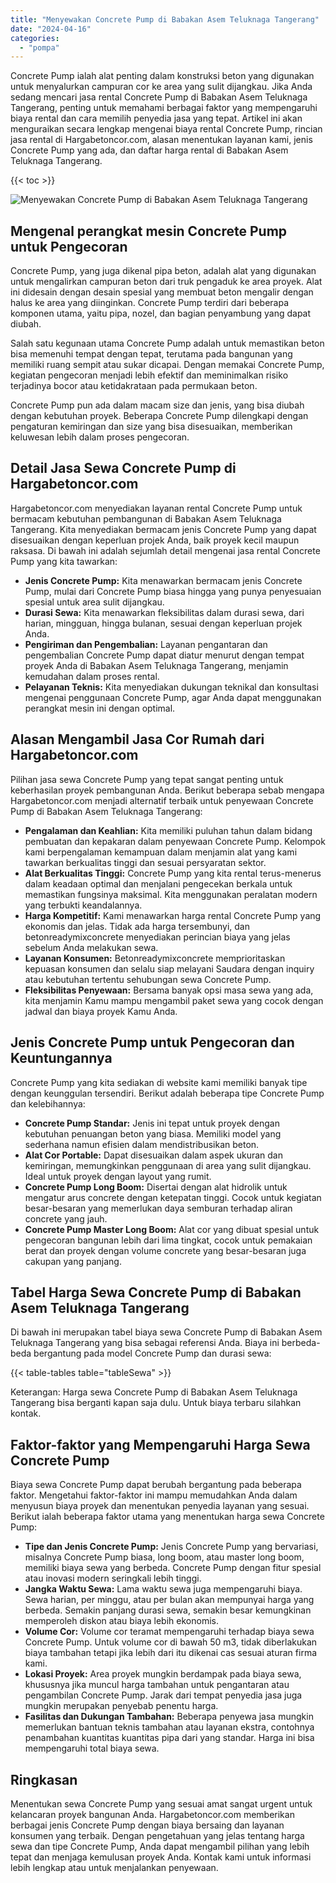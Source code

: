 ```yaml
---
title: "Menyewakan Concrete Pump di Babakan Asem Teluknaga Tangerang"
date: "2024-04-16"
categories: 
  - "pompa"
---
```




Concrete Pump ialah alat penting dalam konstruksi beton yang digunakan untuk menyalurkan campuran cor ke area yang sulit dijangkau. Jika Anda sedang mencari jasa rental Concrete Pump di Babakan Asem Teluknaga Tangerang, penting untuk memahami berbagai faktor yang mempengaruhi biaya rental dan cara memilih penyedia jasa yang tepat. Artikel ini akan menguraikan secara lengkap mengenai biaya rental Concrete Pump, rincian jasa rental di Hargabetoncor.com, alasan menentukan layanan kami, jenis Concrete Pump yang ada, dan daftar harga rental di Babakan Asem Teluknaga Tangerang.

{{< toc >}}

![Menyewakan Concrete Pump di Babakan Asem Teluknaga Tangerang](https://hargareadymixid.github.io/pompa/concrete-pump%20(16).png)

## Mengenal perangkat mesin Concrete Pump untuk Pengecoran

Concrete Pump, yang juga dikenal pipa beton, adalah alat yang digunakan untuk mengalirkan campuran beton dari truk pengaduk ke area proyek. Alat ini didesain dengan desain spesial yang membuat beton mengalir dengan halus ke area yang diinginkan. Concrete Pump terdiri dari beberapa komponen utama, yaitu pipa, nozel, dan bagian penyambung yang dapat diubah.

Salah satu kegunaan utama Concrete Pump adalah untuk memastikan beton bisa memenuhi tempat dengan tepat, terutama pada bangunan yang memiliki ruang sempit atau sukar dicapai. Dengan memakai Concrete Pump, kegiatan pengecoran menjadi lebih efektif dan meminimalkan risiko terjadinya bocor atau ketidakrataan pada permukaan beton.

Concrete Pump pun ada dalam macam size dan jenis, yang bisa diubah dengan kebutuhan proyek. Beberapa Concrete Pump dilengkapi dengan pengaturan kemiringan dan size yang bisa disesuaikan, memberikan keluwesan lebih dalam proses pengecoran.

## Detail Jasa Sewa Concrete Pump di Hargabetoncor.com

Hargabetoncor.com menyediakan layanan rental Concrete Pump untuk bermacam kebutuhan pembangunan di Babakan Asem Teluknaga Tangerang. Kita menyediakan bermacam jenis Concrete Pump yang dapat disesuaikan dengan keperluan projek Anda, baik proyek kecil maupun raksasa. Di bawah ini adalah sejumlah detail mengenai jasa rental Concrete Pump yang kita tawarkan:

- **Jenis Concrete Pump:** Kita menawarkan bermacam jenis Concrete Pump, mulai dari Concrete Pump biasa hingga yang punya penyesuaian spesial untuk area sulit dijangkau.
- **Durasi Sewa:** Kita menawarkan fleksibilitas dalam durasi sewa, dari harian, mingguan, hingga bulanan, sesuai dengan keperluan projek Anda.
- **Pengiriman dan Pengembalian:** Layanan pengantaran dan pengembalian Concrete Pump dapat diatur menurut dengan tempat proyek Anda di Babakan Asem Teluknaga Tangerang, menjamin kemudahan dalam proses rental.
- **Pelayanan Teknis:** Kita menyediakan dukungan teknikal dan konsultasi mengenai penggunaan Concrete Pump, agar Anda dapat menggunakan perangkat mesin ini dengan optimal.

## Alasan Mengambil Jasa Cor Rumah dari Hargabetoncor.com

Pilihan jasa sewa Concrete Pump yang tepat sangat penting untuk keberhasilan proyek pembangunan Anda. Berikut beberapa sebab mengapa Hargabetoncor.com menjadi alternatif terbaik untuk penyewaan Concrete Pump di Babakan Asem Teluknaga Tangerang:

- **Pengalaman dan Keahlian:** Kita memiliki puluhan tahun dalam bidang pembuatan dan kepakaran dalam penyewaan Concrete Pump. Kelompok kami berpengalaman kemampuan dalam menjamin alat yang kami tawarkan berkualitas tinggi dan sesuai persyaratan sektor.
- **Alat Berkualitas Tinggi:** Concrete Pump yang kita rental terus-menerus dalam keadaan optimal dan menjalani pengecekan berkala untuk memastikan fungsinya maksimal. Kita menggunakan peralatan modern yang terbukti keandalannya.
- **Harga Kompetitif:** Kami menawarkan harga rental Concrete Pump yang ekonomis dan jelas. Tidak ada harga tersembunyi, dan betonreadymixconcrete menyediakan perincian biaya yang jelas sebelum Anda melakukan sewa.
- **Layanan Konsumen:** Betonreadymixconcrete memprioritaskan kepuasan konsumen dan selalu siap melayani Saudara dengan inquiry atau kebutuhan tertentu sehubungan sewa Concrete Pump.
- **Fleksibilitas Penyewaan:** Bersama banyak opsi masa sewa yang ada, kita menjamin Kamu mampu mengambil paket sewa yang cocok dengan jadwal dan biaya proyek Kamu Anda.

## Jenis Concrete Pump untuk Pengecoran dan Keuntungannya

Concrete Pump yang kita sediakan di website kami memiliki banyak tipe dengan keunggulan tersendiri. Berikut adalah beberapa tipe Concrete Pump dan kelebihannya:

- **Concrete Pump Standar:** Jenis ini tepat untuk proyek dengan kebutuhan penuangan beton yang biasa. Memiliki model yang sederhana namun efisien dalam mendistribusikan beton.
- **Alat Cor Portable:** Dapat disesuaikan dalam aspek ukuran dan kemiringan, memungkinkan penggunaan di area yang sulit dijangkau. Ideal untuk proyek dengan layout yang rumit.
- **Concrete Pump Long Boom:** Disertai dengan alat hidrolik untuk mengatur arus concrete dengan ketepatan tinggi. Cocok untuk kegiatan besar-besaran yang memerlukan daya semburan terhadap aliran concrete yang jauh.
- **Concrete Pump Master Long Boom:** Alat cor yang dibuat spesial untuk pengecoran bangunan lebih dari lima tingkat, cocok untuk pemakaian berat dan proyek dengan volume concrete yang besar-besaran juga cakupan yang panjang.

## Tabel Harga Sewa Concrete Pump di Babakan Asem Teluknaga Tangerang

Di bawah ini merupakan tabel biaya sewa Concrete Pump di Babakan Asem Teluknaga Tangerang yang bisa sebagai referensi Anda. Biaya ini berbeda-beda bergantung pada model Concrete Pump dan durasi sewa:

{{< table-tables table="tableSewa" >}}

Keterangan: Harga sewa Concrete Pump di Babakan Asem Teluknaga Tangerang bisa berganti kapan saja dulu. Untuk biaya terbaru silahkan kontak.

## Faktor-faktor yang Mempengaruhi Harga Sewa Concrete Pump

Biaya sewa Concrete Pump dapat berubah bergantung pada beberapa faktor. Mengetahui faktor-faktor ini mampu memudahkan Anda dalam menyusun biaya proyek dan menentukan penyedia layanan yang sesuai. Berikut ialah beberapa faktor utama yang menentukan harga sewa Concrete Pump:

- **Tipe dan Jenis Concrete Pump:** Jenis Concrete Pump yang bervariasi, misalnya Concrete Pump biasa, long boom, atau master long boom, memiliki biaya sewa yang berbeda. Concrete Pump dengan fitur spesial atau inovasi modern seringkali lebih tinggi.
- **Jangka Waktu Sewa:** Lama waktu sewa juga mempengaruhi biaya. Sewa harian, per minggu, atau per bulan akan mempunyai harga yang berbeda. Semakin panjang durasi sewa, semakin besar kemungkinan memperoleh diskon atau biaya lebih ekonomis.
- **Volume Cor:** Volume cor teramat mempengaruhi terhadap biaya sewa Concrete Pump. Untuk volume cor di bawah 50 m3, tidak diberlakukan biaya tambahan tetapi jika lebih dari itu dikenai cas sesuai aturan firma kami.
- **Lokasi Proyek:** Area proyek mungkin berdampak pada biaya sewa, khususnya jika muncul harga tambahan untuk pengantaran atau pengambilan Concrete Pump. Jarak dari tempat penyedia jasa juga mungkin merupakan penyebab penentu harga.
- **Fasilitas dan Dukungan Tambahan:** Beberapa penyewa jasa mungkin memerlukan bantuan teknis tambahan atau layanan ekstra, contohnya penambahan kuantitas kuantitas pipa dari yang standar. Harga ini bisa mempengaruhi total biaya sewa.

## Ringkasan

Menentukan sewa Concrete Pump yang sesuai amat sangat urgent untuk kelancaran proyek bangunan Anda. Hargabetoncor.com memberikan berbagai jenis Concrete Pump dengan biaya bersaing dan layanan konsumen yang terbaik. Dengan pengetahuan yang jelas tentang harga sewa dan tipe Concrete Pump, Anda dapat mengambil pilihan yang lebih tepat dan menjaga kemulusan proyek Anda. Kontak kami untuk informasi lebih lengkap atau untuk menjalankan penyewaan.
